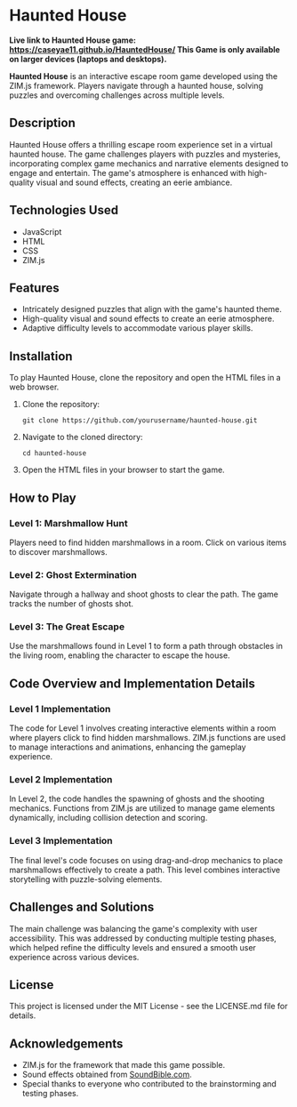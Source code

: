 # Haunted House

**Live link to Haunted House game: https://caseyae11.github.io/HauntedHouse/ This Game is only available on larger devices (laptops and desktops).**

**Haunted House** is an interactive escape room game developed using the ZIM.js framework. Players navigate through a haunted house, solving puzzles and overcoming challenges across multiple levels.

## Description

Haunted House offers a thrilling escape room experience set in a virtual haunted house. The game challenges players with puzzles and mysteries, incorporating complex game mechanics and narrative elements designed to engage and entertain. The game's atmosphere is enhanced with high-quality visual and sound effects, creating an eerie ambiance.

## Technologies Used

- JavaScript
- HTML
- CSS
- ZIM.js

## Features

- Intricately designed puzzles that align with the game's haunted theme.
- High-quality visual and sound effects to create an eerie atmosphere.
- Adaptive difficulty levels to accommodate various player skills.

## Installation

To play Haunted House, clone the repository and open the HTML files in a web browser.

1. Clone the repository:
   ```
   git clone https://github.com/yourusername/haunted-house.git
   ```
2. Navigate to the cloned directory:
   ```
   cd haunted-house
   ```
3. Open the HTML files in your browser to start the game.

## How to Play

### Level 1: Marshmallow Hunt
Players need to find hidden marshmallows in a room. Click on various items to discover marshmallows.

### Level 2: Ghost Extermination
Navigate through a hallway and shoot ghosts to clear the path. The game tracks the number of ghosts shot.

### Level 3: The Great Escape
Use the marshmallows found in Level 1 to form a path through obstacles in the living room, enabling the character to escape the house.

## Code Overview and Implementation Details

### Level 1 Implementation
The code for Level 1 involves creating interactive elements within a room where players click to find hidden marshmallows. ZIM.js functions are used to manage interactions and animations, enhancing the gameplay experience.

### Level 2 Implementation
In Level 2, the code handles the spawning of ghosts and the shooting mechanics. Functions from ZIM.js are utilized to manage game elements dynamically, including collision detection and scoring.

### Level 3 Implementation
The final level's code focuses on using drag-and-drop mechanics to place marshmallows effectively to create a path. This level combines interactive storytelling with puzzle-solving elements.

## Challenges and Solutions

The main challenge was balancing the game's complexity with user accessibility. This was addressed by conducting multiple testing phases, which helped refine the difficulty levels and ensured a smooth user experience across various devices.

## License

This project is licensed under the MIT License - see the LICENSE.md file for details.

## Acknowledgements

- ZIM.js for the framework that made this game possible.
- Sound effects obtained from [SoundBible.com](http://soundbible.com).
- Special thanks to everyone who contributed to the brainstorming and testing phases.
